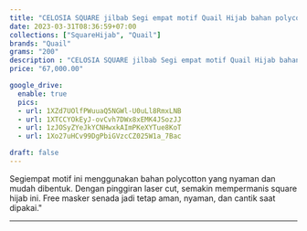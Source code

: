 ```yaml
---
title: "CELOSIA SQUARE jilbab Segi empat motif Quail Hijab bahan polycotton"
date: 2023-03-31T08:36:59+07:00
collections: ["SquareHijab", "Quail"]
brands: "Quail"
grams: "200"
description : "CELOSIA SQUARE jilbab Segi empat motif Quail Hijab bahan polycotton"
price: "67,000.00"

google_drive:
  enable: true
  pics:
  - url: 1XZd7UOlfPWuuaQ5NGWl-U0uLl8RmxLNB
  - url: 1XTCCYOkEyJ-ovCvh7DWx8xEMK4JSozJJ
  - url: 1zJOSyZYeJkYCNHwxkAImPKeXYTue8KoT
  - url: 1Xo27uHCv99DgPbiGVzcCZ025W1a_7Bac

draft: false
---
```


Segiempat motif ini menggunakan bahan polycotton yang nyaman dan mudah dibentuk. Dengan pinggiran laser cut, semakin mempermanis square hijab ini. Free masker senada jadi tetap aman, nyaman, dan cantik saat dipakai."

----------    
 
